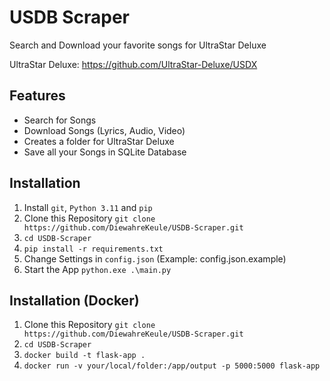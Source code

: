 # USDB Scraper
Search and Download your favorite songs for UltraStar Deluxe

UltraStar Deluxe: https://github.com/UltraStar-Deluxe/USDX

## Features
- Search for Songs
- Download Songs (Lyrics, Audio, Video)
- Creates a folder for UltraStar Deluxe
- Save all your Songs in SQLite Database

## Installation
1. Install `git`, `Python 3.11` and `pip`
2. Clone this Repository `git clone https://github.com/DiewahreKeule/USDB-Scraper.git`
3. `cd USDB-Scraper`
4. `pip install -r requirements.txt`
5. Change Settings in `config.json` (Example: config.json.example)
6. Start the App `python.exe .\main.py`

## Installation (Docker)
1. Clone this Repository `git clone https://github.com/DiewahreKeule/USDB-Scraper.git`
2. `cd USDB-Scraper`
3. `docker build -t flask-app .`
4. `docker run -v your/local/folder:/app/output -p 5000:5000 flask-app`